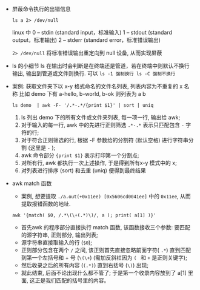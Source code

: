 * 屏蔽命令执行的出错信息
   ```
   ls a 2> /dev/null 
   ```
   linux 中
   0 – stdin (standard input，标准输入)
   1 – stdout (standard output，标准输出)
   2 – stderr (standard error，标准错误输出)

   `2> /dev/null`  将标准错误输出重定向到 null 设备, 从而实现屏蔽

* ls 的小细节
  ls 在输出时会判断是在终端还是管道，若在终端中则默认不换行输出, 输出到管道或文件则换行.
  可以 `ls -1 强制换行 ls -C 强制不换行`

* 案例: 获取文件夹下以 x-y 格式命名的文件名列表, 列表内容为不重复的 x 名称
  比如 demo 下有 a-hello, b-world, b-ok 则列表为 a b
  ```
  ls demo  | awk -F- '/.*-.*/{print $1}' | sort | uniq
  ```
  1. ls 列出 demo 下的所有文件或文件夹列表, 每一项一行, 输出给 awk;
  2. 对于输入的每一行, awk 中的先进行正则筛选 `.*-.*` 表示只匹配包含 `-` 字符的行;
  3. 对于符合正则筛选的行, 根据 -F 参数给的分割符 (默认空格) 进行字符串分割 (这里是 `-` );
  4. awk 命令部分 `{print $1}` 表示打印第一个分割点;
  5. 对所有行, awk 都执行一次上述操作, 于是得到所有x-y 模式中的 x;
  6. 对列表进行排序 (sort) 和去重 (uniq) 便得到最终结果

* awk match 函数
   * 案例, 想要提取 `./a.out(+0x11ee) [0x5606cd0041ee]` 中的  `0x11ee`, 从而提取报错函数的地址.
    ```
    awk '{match( $0, /.*\(\+(.*)\)/, a ); print( a[1] )}'
    ```
    * 首先awk 的程序部分直接执行 match 函数, 该函数接收三个参数: 要匹配的源字符串, 正则部分, 输出列表;
    * 源字符串直接取输入的行 (`$0`);
    * 正则部分包含在两个 `/` 之间, 该正则首先直接忽略前面字符( `.*`) 直到匹配到第一个左括号和 + 号 (`\(\+`) (需加反斜杠因为 `( ` 和 `+` 是正则关键字);
    * 然后收录之后的所有内容 (`(.*)`) 直到右括号 (`\)`) 出现;
    * 就此结束, 后面不论出现什么都不管了; 于是第一个收录内容放到了 a[1] 里面, 这正是我们匹配的括号里的内容。